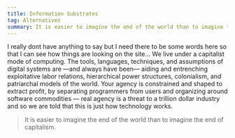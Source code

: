 ```yaml
---
title: Information Substrates
tag: Alternatives
summary: It is easier to imagine the end of the world than to imagine the end of capitalism. colonialism, and patriarchal models of the world. Your agency is constrained and shaped to extract profit, by separating programmers from users and organizing around software commodities — real agency is a threat to a trillion dollar industry and so we are told that this is just how technology works.
---
```

I really dont have anything to say but I need there to be some words here so that I can see how things are looking on the site... We live under a capitalist mode of computing. The tools, languages, techniques, and assumptions of digital systems are —and always have been— aiding and entrenching exploitative labor relations, hierarchical power structures, colonialism, and patriarchal models of the world. Your agency is constrained and shaped to extract profit, by separating programmers from users and organizing around software commodities — real agency is a threat to a trillion dollar industry and so we are told that this is just how technology works.

>It is easier to imagine the end of the world than to imagine the end of capitalism.